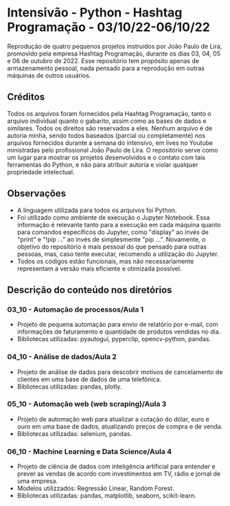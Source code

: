 # Intensivão - Python - Hashtag Programação - 03/10/22-06/10/22

Reprodução de quatro pequenos projetos instruídos por João Paulo de Lira, promovido pela empresa Hashtag Programação, durante os dias 03, 04, 05 e 06 de outubro de 2022. Esse repositório tem propósito apenas de armazenamento pessoal, nada pensado para a reprodução em outras máquinas de outros usuários.

## Créditos ##

Todos os arquivos foram fornecidos pela Hashtag Programação, tanto o arquivo individual quanto o gabarito, assim como as bases de dados e similares. Todos os direitos são reservados a eles. Nenhum arquivo é de autoria minha, sendo todos baseados (parcial ou completamente) nos arquivos fornecidos durante a semana do intensivo, em lives no Youtube ministradas pelo profissional João Paulo de Lira. O repositório serve como um lugar para mostrar os projetos desenvolvidos e o contato com tais ferramentas do Python, e não para atribuir autoria e violar qualquer propriedade intelectual.

## Observações ##

- A linguagem utilizada para todos os arquivos foi Python.
- Foi utilizado como ambiente de execução o Jupyter Notebook. Essa informação é relevante tanto para a execução em cada máquina quanto para comandos específicos do Jupyter, como "display" ao invés de "print" e "!pip ..." ao invés de simplesmente "pip ...". Novamente, o objetivo do repositório é mais pessoal do que pensado para outras pessoas, mas, caso tente executar, recomendo a utilização do Jupyter.
- Todos os códigos estão funcionais, mas não necessariamente representam a versão mais eficiente e otimizada possível.

## Descrição do conteúdo nos diretórios ##

### 03_10 - Automação de processos/Aula 1

- Projeto de pequena automação para envio de relatório por e-mail, com informações de faturamento e quantidade de produtos vendidas no dia.
- Bibliotecas utilizadas: pyautogui, pyperclip, opencv-python, pandas.

### 04_10 - Análise de dados/Aula 2

- Projeto de análise de dados para descobrir motivos de cancelamento de clientes em uma base de dados de uma telefônica.
- Bibliotecas utilizadas: pandas, plotly.

### 05_10 - Automação web (web scraping)/Aula 3

- Projeto de automação web para atualizar a cotação do dólar, euro e ouro em uma base de dados, atualizando preços de compra e de venda.
- Bibliotecas utilizadas: selenium, pandas.

### 06_10 - Machine Learning e Data Science/Aula 4

- Projeto de ciência de dados com inteligência artificial para entender e prever as vendas de acordo com investimentos em TV, rádio e jornal de uma empresa.
- Modelos utilizzados: Regressão Linear, Random Forest.
- Bibliotecas utilizadas: pandas, matplotlib, seaborn, scikit-learn.

